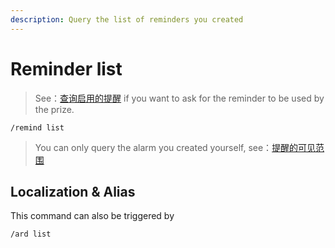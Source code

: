 ```yaml
---
description: Query the list of reminders you created
---
```


# Reminder list

> See：[查询启用的提醒](../roll/remoind.md) if you want to ask for the reminder to be used by the prize.

```
/remind list
```

> You can only query the alarm you created yourself, see：[提醒的可见范围](overview.md#ti-xing-de-ke-jian-fan-wei)

## Localization & Alias

This command can also be triggered by

```
/ard list
```
